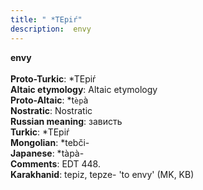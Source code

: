```yaml
---
title: " *TEpiŕ"
description:  envy
---
```

<strong> envy</strong><br><br>
<strong>Proto-Turkic</strong>:  *TEpiŕ<br>
<strong>Altaic etymology</strong>:  Altaic etymology<br>
<strong> Proto-Altaic</strong>:  *t`èp`à<br>
<strong>Nostratic</strong>:  Nostratic<br>
<strong>Russian meaning</strong>:  зависть<br>
<strong>Turkic</strong>:  *TEpiŕ<br>
<strong>Mongolian</strong>:  *tebči-<br>
<strong>Japanese</strong>:  *tàpà-<br>
<strong>Comments</strong>:  EDT 448.<br>
<strong>Karakhanid</strong>:  tepiz, tepze- 'to envy' (MK, KB)<br>


